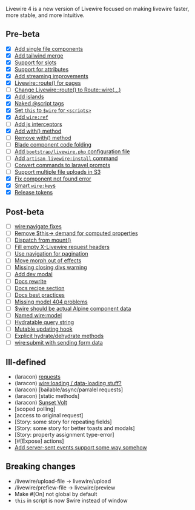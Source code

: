 
Livewire 4 is a new version of Livewire focused on making livewire faster, more stable, and more intuitive.

## Pre-beta
- [x] [Add single file components](single-file-components.md)
- [x] [Add tailwind merge](tailwind-merge.md)
- [x] [Support for slots](component-slots.md)
- [x] [Support for attributes](component-attributes.md)
- [x] [Add streaming improvements](streaming.md)
- [x] [Livewire::route() for pages](livewire-route.md)
- [ ] [Change Livewire::route() to Route::wire(...)](livewire-route.md)
- [x] [Add islands](islands.md)
- [x] [Naked @script tags](naked-scripts.md)
- [x] [Set `this` to `$wire` for `<scripts>`](this-wire.md)
- [x] [Add `wire:ref`](wire-ref.md)
- [ ] [Add js interceptors](interceptors.md)
- [x] [Add with() method](add-with-method.md)
- [ ] [Remove with() method](remove-with-method.md)
- [ ] [Blade component code folding](code-folding.md)
- [ ] [Add `bootstrap/livewire.php` configuration file](configuration.md)
- [ ] [Add `artisan livewire:install` command](install-command.md)
- [ ] [Convert commands to laravel prompts](use-prompts.md)
- [ ] [Support multiple file uploads in S3](multiple-file-uploads-s3.md)
- [x] [Fix component not found error](no-component-not-found.md)
- [x] [Smart `wire:key`s](smart-keys.md)
- [x] [Release tokens](release-tokens.md)

## Post-beta
- [ ] [wire:navigate fixes](fix-wire-navigate.md)
- [ ] [Remove $this-> demand for computed properties](remove-this-arrow-for-computeds.md)
- [ ] [Dispatch from mount()](dispatch-from-mount.md)
- [ ] [Fill empty X-Livewire request headers](fill-request-headers.md)
- [ ] [Use navigation for pagination](navigate-pagination.md)
- [ ] [Move morph out of effects](move-morph.md)
- [ ] [Missing closing divs warning](warn-closing-elements.md)
- [ ] [Add dev modal](dev-modal.md)
- [ ] [Docs rewrite](docs-rewrite.md)
- [ ] [Docs recipe section](docs-recipes.md)
- [ ] [Docs best practices](docs-best-practices.md)
- [ ] [Missing model 404 problems](missing-models.md)
- [ ] [$wire should be actual Alpine component data](actual-alpine-component-data.md)
- [ ] [Named wire:model](wire-model-named.md)
- [ ] [Hydratable query string](hydratable-query-string-hook.md)
- [ ] [Mutable updating hook](mutable-update-hook.md)
- [ ] [Explicit hydrate/dehydrate methods](hydration-control.md)
- [ ] [wire:submit with sending form data](wire-submit-form-data.md)

## Ill-defined
* (laracon) [requests](requests.md)
* (laracon) [wire:loading / data-loading stuff?](loading.md)
* (laracon) [bailable/async/parralel requests]
* (laracon) [static methods]
* (laracon) [Sunset Volt](sunset-volt.md)
* [scoped polling]
* [access to original request]
* [Story: some story for repeating fields]
* [Story: some story for better toasts and modals]
* [Story: property assignment type-error]
* [#[Expose] actions]
* [Add server-sent events support some way somehow](sse.md)

## Breaking changes
* /livewire/upload-file -> livewire/upload
* /livewire/prefiew-file -> livewire/preview
* Make #[On] not global by default
* `this` in script is now $wire instead of window